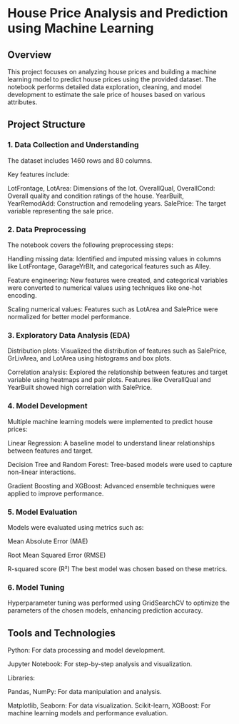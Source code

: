 # House Price Analysis and Prediction using Machine Learning
## Overview

This project focuses on analyzing house prices and building a machine learning model to predict house prices using the provided dataset. The notebook performs detailed data exploration, cleaning, and model development to estimate the sale price of houses based on various attributes.

## Project Structure
### 1. Data Collection and Understanding
The dataset includes 1460 rows and 80 columns. 

Key features include:

LotFrontage, LotArea: Dimensions of the lot.
OverallQual, OverallCond: Overall quality and condition ratings of the house.
YearBuilt, YearRemodAdd: Construction and remodeling years.
SalePrice: The target variable representing the sale price.
### 2. Data Preprocessing
The notebook covers the following preprocessing steps:

Handling missing data: Identified and imputed missing values in columns like LotFrontage, GarageYrBlt, and categorical features such as Alley.

Feature engineering: New features were created, and categorical variables were converted to numerical values using techniques like one-hot encoding.

Scaling numerical values: Features such as LotArea and SalePrice were normalized for better model performance.

### 3. Exploratory Data Analysis (EDA)

Distribution plots: Visualized the distribution of features such as SalePrice, GrLivArea, and LotArea using histograms and box plots.

Correlation analysis: Explored the relationship between features and target variable using heatmaps and pair plots. Features like OverallQual and YearBuilt showed high correlation with SalePrice.

### 4. Model Development

Multiple machine learning models were implemented to predict house prices:

Linear Regression: A baseline model to understand linear relationships between features and target.

Decision Tree and Random Forest: Tree-based models were used to capture non-linear interactions.

Gradient Boosting and XGBoost: Advanced ensemble techniques were applied to improve performance.

### 5. Model Evaluation

Models were evaluated using metrics such as:


Mean Absolute Error (MAE)

Root Mean Squared Error (RMSE)

R-squared score (R²) The best model was chosen based on these metrics.

### 6. Model Tuning

Hyperparameter tuning was performed using GridSearchCV to optimize the parameters of the chosen models, enhancing prediction accuracy.

## Tools and Technologies

Python: For data processing and model development.

Jupyter Notebook: For step-by-step analysis and visualization.

Libraries:

Pandas, NumPy: For data manipulation and analysis.

Matplotlib, Seaborn: For data visualization.
Scikit-learn, XGBoost: For machine learning models and performance evaluation.
